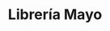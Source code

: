 ---
title: "Librería Mayo"
url: /ciudad-autonoma-de-buenos-aires/libreria-mayo-alvarez-jonte/
shop: material de oficina
---